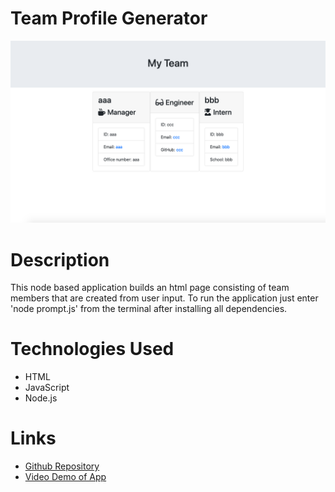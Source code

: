 # Team Profile Generator

![Example html page with team members](./public/assets/team-profile-gen.png)

# Description
This node based application builds an html page consisting of team members that are created from user input. To run the application just enter 'node prompt.js' from the terminal after installing all dependencies. 


# Technologies Used
- HTML
- JavaScript
- Node.js


# Links
- [Github Repository](https://github.com/ashtonwalden34/team-profile-generator)
- [Video Demo of App](https://drive.google.com/file/d/1Tv4v91ZfrDvzfO8Lb41kDE7UoqhJCJvU/view?usp=sharing)